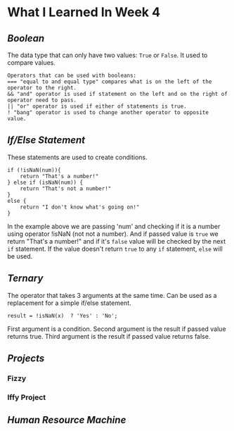 # What I Learned In Week 4

## *Boolean*
The data type that can only have two values: `True` or `False`. It used to compare values.

    Operators that can be used with booleans:
    === "equal to and equal type" compares what is on the left of the operator to the right.
    && "and" operator is used if statement on the left and on the right of operator need to pass.
    || "or" operator is used if either of statements is true.
    ! "bang" operator is used to change another operator to opposite value.

## *If/Else Statement*
These statements are used to create conditions.

    if (!isNaN(num)){
        return "That's a number!"
    } else if (isNaN(num)) {
        return "That's not a number!"
    }
    else {
        return "I don't know what's going on!"
    }

In the example above we are passing 'num' and checking if it is a number using operator !isNaN (not not a number). And if passed value is `true` we return "That's a number!" and if it's `false` value will be checked by the next `if` statement. If the value doesn't return `true` to any `if` statement, `else` will be used.

## *Ternary*
The operator that takes 3 arguments at the same time. Can be used as a replacement for a simple if/else statement.

    result = !isNaN(x)  ? 'Yes' : 'No';

First argument is a condition. Second argument is the result if passed value returns true. Third argument is the result if passed value returns false. 
## *Projects*
### Fizzy

### Iffy Project

## *Human Resource Machine*
